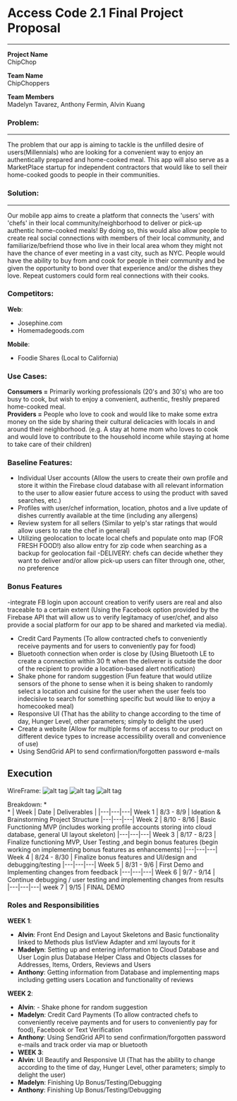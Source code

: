 # Access Code 2.1 Final Project Proposal

---
**Project Name**  
ChipChop

**Team Name**  
ChipChoppers

**Team Members**  
Madelyn Tavarez, Anthony Fermin, Alvin Kuang


### Problem: 
---
The problem that our app is aiming to tackle is the unfilled desire of users(Millennials) who are looking for a convenient way to enjoy an authentically prepared and home-cooked meal. This app will also serve as a MarketPlace startup for independent contractors that would like to sell their home-cooked goods to people in their communities. 

### Solution: 
---
Our mobile app aims to create a platform that connects the 'users' with 'chefs' in their local community/neighborhood to deliver or pick-up authentic home-cooked meals! By doing so, this would also allow people to create real social connections with members of their local community, and familiarize/befriend those who live in their local area whom they might not have the chance of ever meeting in a vast city, such as NYC. People would have the ability to buy from and cook for people in their community and be given the opportunity to bond over that experience and/or the dishes they love. Repeat customers could form real connections with their cooks.  



### Competitors:
**Web**:<br> 
- Josephine.com<br>
- Homemadegoods.com

**Mobile**:<br> 
- Foodie Shares (Local to California)


### Use Cases:
**Consumers =** Primarily working professionals (20's and 30's) who are too busy to cook, but wish to enjoy a convenient, authentic, freshly prepared home-cooked meal.<br>
**Providers =** People who love to cook and would like to make some extra money on the side by sharing their cultural delicacies with locals in and around their neighborhood.
 (e.g. A stay at home mom who loves to cook and would love to contribute to the household income while staying at
home to take care of their children)



### Baseline Features:
 - Individual User accounts (Allow the users to create their own profile and store it within the Firebase cloud database with all relevant information to the user to allow easier future access to using the product with saved searches, etc.)
 - Profiles with user/chef information, location, photos and a live update of dishes currently available at the time (including any allergens)
 - Review system for all sellers (Similar to yelp's star ratings that would allow users to rate the chef in general)
 - Utilizing geolocation to locate local chefs and populate onto map (FOR FRESH FOOD!) also allow entry for zip code when searching as a backup for geolocation fail
 -DELIVERY: chefs can decide whether they want to deliver and/or allow pick-up users can filter through one, other, no preference




### Bonus Features
-integrate FB login upon account creation to verify users are real and also traceable to a certain extent (Using the Facebook option provided by the Firebase API that will allow us to verify legitamacy of user/chef, and also provide a social platform for our app to be shared and marketed via media).
- Credit Card Payments (To allow contracted chefs to conveniently receive payments and for users to conveniently pay for food)
- Bluetooth connection when order is close by (Using Bluetooth LE to create a connection within 30 ft when the deliverer is outside the door of the recipient to provide a location-based alert notification)
- Shake phone for random suggestion (Fun feature that would utilize sensors of the phone to sense when it is being shaken to randomly select a location and cuisine for the user when the user feels too indecisive to search for something specific but would like to enjoy a homecooked meal)
- Responsive UI (That has the ability to change according to the time of day, Hunger Level, other parameters; simply to delight the user)
- Create a website (Allow for multiple forms of access to our product on different device types to increase accessibility overall and convenience of use)
- Using SendGrid API to send confirmation/forgotten password e-mails 



## Execution
WireFrame:
![alt tag](https://mir-s3-cdn-cf.behance.net/project_modules/max_1200/b125ef28611387.55c9514b683d5.jpg)
![alt tag](https://mir-s3-cdn-cf.behance.net/project_modules/max_1200/020cfe28611387.55c9514b672cb.jpg)
![alt tag](https://mir-s3-cdn-cf.behance.net/project_modules/max_1200/3b10f528611387.55c9514b696f0.jpg)


Breakdown: 
  *  
  * 
  | Week | Date | Deliverables | 
  |---|---|---|
  Week 1 | 8/3 - 8/9 | Ideation & Brainstorming Project Structure
 |---|---|---|
  Week 2 | 8/10 - 8/16 | Basic Functioning MVP (includes working profile accounts storing into cloud database, general UI layout skeleton)
   |---|---|---|
  Week 3 | 8/17 - 8/23 | Finalize functioning MVP, User Testing ,and begin bonus features (begin working on implementing bonus features as enhancements)
   |---|---|---|
  Week 4 | 8/24 - 8/30 | Finalize bonus features and UI/design and debugging/testing
   |---|---|---|
  Week 5 | 8/31 - 9/6 | First Demo and Implementing changes from feedback
   |---|---|---|
  Week 6 | 9/7 - 9/14 | Continue debugging / user testing and implementing changes from results
   |---|---|---|
  week 7 | 9/15 | FINAL DEMO




 ### Roles and Responsibilities
  **WEEK 1**:<Br>
 -  **Alvin**: Front End Design and Layout Skeletons and Basic functionality linked to Methods plus listView Adapter and xml layouts for it
 -  **Madelyn**: Setting up and entering information to Cloud Database and User Login plus Database Helper Class and Objects classes for Addresses, Items, Orders, Reviews and Users
 -  **Anthony**: Getting information from Database and implementing maps including getting users Location and functionality of reviews
 
   **WEEK 2**:<Br>
 -  **Alvin**: - Shake phone for random suggestion
 -  **Madelyn**: Credit Card Payments (To allow contracted chefs to conveniently receive payments and for users to conveniently pay for food), Facebook or Text Verification
 -  **Anthony**: Using SendGrid API to send confirmation/forgotten password e-mails and track order via map or bluetooth
 -  
    **WEEK 3**:<Br>
 -  **Alvin**: UI Beautify and Responsive UI (That has the ability to change according to the time of day, Hunger Level, other parameters; simply to delight the user)
 -  **Madelyn**: Finishing Up Bonus/Testing/Debugging
 -  **Anthony**: Finishing Up Bonus/Testing/Debugging
 
